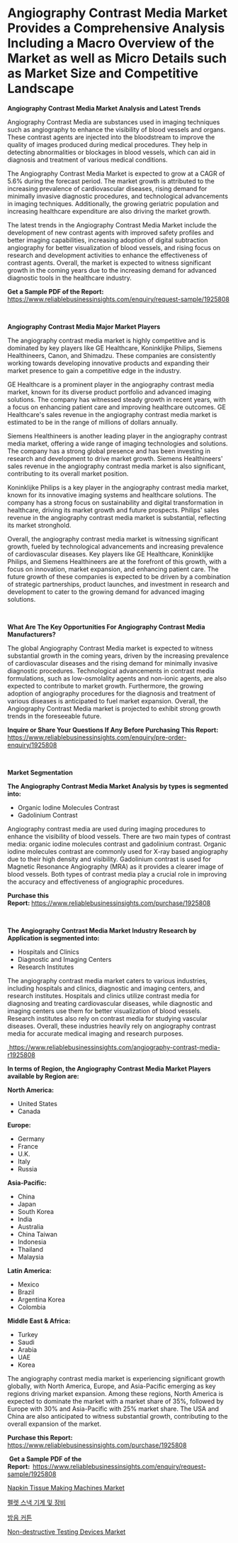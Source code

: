 <p><h1>Angiography Contrast Media Market Provides a Comprehensive Analysis Including a Macro Overview of the Market as well as Micro Details such as Market Size and Competitive Landscape</h1></p><p><strong>Angiography Contrast Media Market Analysis and Latest Trends</strong></p>
<p><p>Angiography Contrast Media are substances used in imaging techniques such as angiography to enhance the visibility of blood vessels and organs. These contrast agents are injected into the bloodstream to improve the quality of images produced during medical procedures. They help in detecting abnormalities or blockages in blood vessels, which can aid in diagnosis and treatment of various medical conditions.</p><p>The Angiography Contrast Media Market is expected to grow at a CAGR of 5.6% during the forecast period. The market growth is attributed to the increasing prevalence of cardiovascular diseases, rising demand for minimally invasive diagnostic procedures, and technological advancements in imaging techniques. Additionally, the growing geriatric population and increasing healthcare expenditure are also driving the market growth.</p><p>The latest trends in the Angiography Contrast Media Market include the development of new contrast agents with improved safety profiles and better imaging capabilities, increasing adoption of digital subtraction angiography for better visualization of blood vessels, and rising focus on research and development activities to enhance the effectiveness of contrast agents. Overall, the market is expected to witness significant growth in the coming years due to the increasing demand for advanced diagnostic tools in the healthcare industry.</p></p>
<p><strong>Get a Sample PDF of the Report:&nbsp;</strong> <a href="https://www.reliablebusinessinsights.com/enquiry/request-sample/1925808">https://www.reliablebusinessinsights.com/enquiry/request-sample/1925808</a></p>
<p>&nbsp;</p>
<p><strong>Angiography Contrast Media Major Market Players</strong></p>
<p><p>The angiography contrast media market is highly competitive and is dominated by key players like GE Healthcare, Koninklijke Philips, Siemens Healthineers, Canon, and Shimadzu. These companies are consistently working towards developing innovative products and expanding their market presence to gain a competitive edge in the industry.</p><p>GE Healthcare is a prominent player in the angiography contrast media market, known for its diverse product portfolio and advanced imaging solutions. The company has witnessed steady growth in recent years, with a focus on enhancing patient care and improving healthcare outcomes. GE Healthcare's sales revenue in the angiography contrast media market is estimated to be in the range of millions of dollars annually.</p><p>Siemens Healthineers is another leading player in the angiography contrast media market, offering a wide range of imaging technologies and solutions. The company has a strong global presence and has been investing in research and development to drive market growth. Siemens Healthineers' sales revenue in the angiography contrast media market is also significant, contributing to its overall market position.</p><p>Koninklijke Philips is a key player in the angiography contrast media market, known for its innovative imaging systems and healthcare solutions. The company has a strong focus on sustainability and digital transformation in healthcare, driving its market growth and future prospects. Philips' sales revenue in the angiography contrast media market is substantial, reflecting its market stronghold.</p><p>Overall, the angiography contrast media market is witnessing significant growth, fueled by technological advancements and increasing prevalence of cardiovascular diseases. Key players like GE Healthcare, Koninklijke Philips, and Siemens Healthineers are at the forefront of this growth, with a focus on innovation, market expansion, and enhancing patient care. The future growth of these companies is expected to be driven by a combination of strategic partnerships, product launches, and investment in research and development to cater to the growing demand for advanced imaging solutions.</p></p>
<p>&nbsp;</p>
<p><strong>What Are The Key Opportunities For Angiography Contrast Media Manufacturers?</strong></p>
<p><p>The global Angiography Contrast Media market is expected to witness substantial growth in the coming years, driven by the increasing prevalence of cardiovascular diseases and the rising demand for minimally invasive diagnostic procedures. Technological advancements in contrast media formulations, such as low-osmolality agents and non-ionic agents, are also expected to contribute to market growth. Furthermore, the growing adoption of angiography procedures for the diagnosis and treatment of various diseases is anticipated to fuel market expansion. Overall, the Angiography Contrast Media market is projected to exhibit strong growth trends in the foreseeable future.</p></p>
<p><strong>Inquire or Share Your Questions If Any Before Purchasing This Report:</strong> <a href="https://www.reliablebusinessinsights.com/enquiry/pre-order-enquiry/1925808">https://www.reliablebusinessinsights.com/enquiry/pre-order-enquiry/1925808</a></p>
<p>&nbsp;</p>
<p><strong>Market Segmentation</strong></p>
<p><strong>The Angiography Contrast Media Market Analysis by types is segmented into:</strong></p>
<p><ul><li>Organic Iodine Molecules Contrast</li><li>Gadolinium Contrast</li></ul></p>
<p><p>Angiography contrast media are used during imaging procedures to enhance the visibility of blood vessels. There are two main types of contrast media: organic iodine molecules contrast and gadolinium contrast. Organic iodine molecules contrast are commonly used for X-ray based angiography due to their high density and visibility. Gadolinium contrast is used for Magnetic Resonance Angiography (MRA) as it provides a clearer image of blood vessels. Both types of contrast media play a crucial role in improving the accuracy and effectiveness of angiographic procedures.</p></p>
<p><strong>Purchase this Report:&nbsp;</strong><a href="https://www.reliablebusinessinsights.com/purchase/1925808">https://www.reliablebusinessinsights.com/purchase/1925808</a></p>
<p>&nbsp;</p>
<p><strong>The Angiography Contrast Media Market Industry Research by Application is segmented into:</strong></p>
<p><ul><li>Hospitals and Clinics</li><li>Diagnostic and Imaging Centers</li><li>Research Institutes</li></ul></p>
<p><p>The angiography contrast media market caters to various industries, including hospitals and clinics, diagnostic and imaging centers, and research institutes. Hospitals and clinics utilize contrast media for diagnosing and treating cardiovascular diseases, while diagnostic and imaging centers use them for better visualization of blood vessels. Research institutes also rely on contrast media for studying vascular diseases. Overall, these industries heavily rely on angiography contrast media for accurate medical imaging and research purposes.</p></p>
<p><a href="https://www.reliablebusinessinsights.com/angiography-contrast-media-r1925808">&nbsp;https://www.reliablebusinessinsights.com/angiography-contrast-media-r1925808</a></p>
<p><strong>In terms of Region, the Angiography Contrast Media Market Players available by Region are:</strong></p>
<p>
    <p> <strong> North America: </strong>
        <ul>
            <li>United States</li>
            <li>Canada</li>
        </ul>
        </p> 
    <p> <strong> Europe: </strong>
        <ul>
            <li>Germany</li>
            <li>France</li>
            <li>U.K.</li>
            <li>Italy</li>
            <li>Russia</li>
        </ul>
        </p> 
    <p> <strong> Asia-Pacific: </strong>
        <ul>
            <li>China</li>
            <li>Japan</li>
            <li>South Korea</li>
            <li>India</li>
            <li>Australia</li>
            <li>China Taiwan</li>
            <li>Indonesia</li>
            <li>Thailand</li>
            <li>Malaysia</li>
        </ul>
        </p> 
    <p> <strong> Latin America: </strong>
        <ul>
            <li>Mexico</li>
            <li>Brazil</li>
            <li>Argentina Korea</li>
            <li>Colombia</li>
        </ul>
        </p> 
    <p> <strong> Middle East & Africa: </strong>
        <ul>
            <li>Turkey</li>
            <li>Saudi</li>
            <li>Arabia</li>
            <li>UAE</li>
            <li>Korea</li>
        </ul>
    </p>
    </p>
<p><p>The angiography contrast media market is experiencing significant growth globally, with North America, Europe, and Asia-Pacific emerging as key regions driving market expansion. Among these regions, North America is expected to dominate the market with a market share of 35%, followed by Europe with 30% and Asia-Pacific with 25% market share. The USA and China are also anticipated to witness substantial growth, contributing to the overall expansion of the market.</p></p>
<p><strong>Purchase this Report: </strong><a href="https://www.reliablebusinessinsights.com/purchase/1925808">https://www.reliablebusinessinsights.com/purchase/1925808</a></p>
<p>&nbsp;<strong>Get a Sample PDF of the Report:&nbsp;&nbsp;</strong><a href="https://www.reliablebusinessinsights.com/enquiry/request-sample/1925808">https://www.reliablebusinessinsights.com/enquiry/request-sample/1925808</a></p>
<p><strong></strong></p>
<p><p><a href="https://github.com/DeonteStanton2023/Market-Research-Report-List-1/blob/main/napkin-tissue-making-machines-market.md">Napkin Tissue Making Machines Market</a></p><p><a href="https://github.com/fernandotryO5lson96765/Market-Research-Report-List-2/blob/main/3884807180579.md">펠렛 스낵 기계 및 장비</a></p><p><a href="https://github.com/JosefaRice/Market-Research-Report-List-1/blob/main/8513365180580.md">방음 커튼</a></p><p><a href="https://github.com/ZackaryHalvorson2023/Market-Research-Report-List-1/blob/main/non-destructive-testing-devices-market.md">Non-destructive Testing Devices Market</a></p></p>